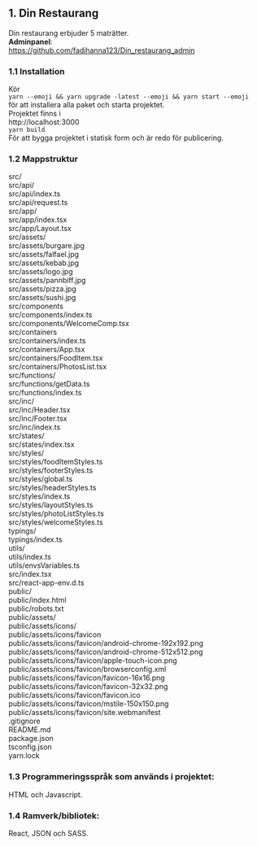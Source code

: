 ## 1. Din Restaurang

Din restaurang erbjuder 5 maträtter. <br />
**Adminpanel**: <br />
https://github.com/fadihanna123/Din_restaurang_admin <br />

### 1.1 Installation

Kör <br />
`yarn --emoji && yarn upgrade -latest --emoji && yarn start --emoji` <br />
för att installera alla paket och starta projektet.
<br />
Projektet finns i <br />
http://localhost:3000 <br />
`yarn build`<br>
För att bygga projektet i statisk form och är redo för publicering.<br />

### 1.2 Mappstruktur

src/ <br />
src/api/ <br />
src/api/index.ts <br />
src/api/request.ts <br />
src/app/ <br />
src/app/index.tsx <br />
src/app/Layout.tsx <br />
src/assets/ <br />
src/assets/burgare.jpg <br />
src/assets/falfael.jpg <br />
src/assets/kebab.jpg <br />
src/assets/logo.jpg <br />
src/assets/pannbiff.jpg <br />
src/assets/pizza.jpg <br />
src/assets/sushi.jpg <br />
src/components <br />
src/components/index.ts <br />
src/components/WelcomeComp.tsx <br />
src/containers <br />
src/containers/index.ts <br />
src/containers/App.tsx <br />
src/containers/FoodItem.tsx <br />
src/containers/PhotosList.tsx <br />
src/functions/ <br />
src/functions/getData.ts <br />
src/functions/index.ts <br />
src/inc/ <br />
src/inc/Header.tsx <br />
src/inc/Footer.tsx <br />
src/inc/index.ts <br />
src/states/ <br />
src/states/index.tsx <br />
src/styles/ <br />
src/styles/foodItemStyles.ts <br />
src/styles/footerStyles.ts <br />
src/styles/global.ts <br />
src/styles/headerStyles.ts <br />
src/styles/index.ts <br />
src/styles/layoutStyles.ts <br />
src/styles/photoListStyles.ts <br />
src/styles/welcomeStyles.ts <br />
typings/ <br />
typings/index.ts <br />
utils/ <br />
utils/index.ts <br />
utils/envsVariables.ts <br />
src/index.tsx <br />
src/react-app-env.d.ts <br />
public/ <br />
public/index.html <br />
public/robots.txt <br />
public/assets/ <br />
public/assets/icons/ <br />
public/assets/icons/favicon <br />
public/assets/icons/favicon/android-chrome-192x192.png <br />
public/assets/icons/favicon/android-chrome-512x512.png <br />
public/assets/icons/favicon/apple-touch-icon.png <br />
public/assets/icons/favicon/browserconfig.xml <br />
public/assets/icons/favicon/favicon-16x16.png <br />
public/assets/icons/favicon/favicon-32x32.png <br />
public/assets/icons/favicon/favicon.ico <br />
public/assets/icons/favicon/mstile-150x150.png <br />
public/assets/icons/favicon/site.webmanifest <br />
.gitignore <br />
README.md <br />
package.json <br />
tsconfig.json <br />
yarn.lock <br />

### 1.3 Programmeringsspråk som används i projektet:

HTML och Javascript.

### 1.4 Ramverk/bibliotek:

React, JSON och SASS.
